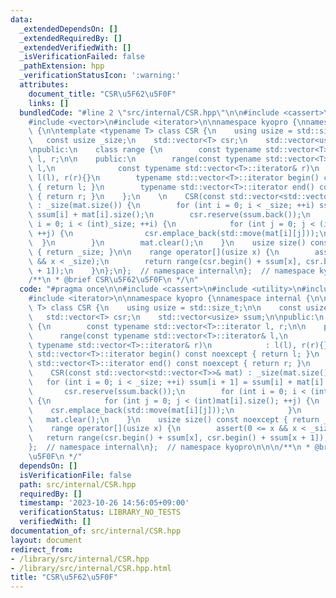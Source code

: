 ```yaml
---
data:
  _extendedDependsOn: []
  _extendedRequiredBy: []
  _extendedVerifiedWith: []
  _isVerificationFailed: false
  _pathExtension: hpp
  _verificationStatusIcon: ':warning:'
  attributes:
    document_title: "CSR\u5F62\u5F0F"
    links: []
  bundledCode: "#line 2 \"src/internal/CSR.hpp\"\n\n#include <cassert>\n#include <utility>\n\
    #include <vector>\n#include <iterator>\n\nnamespace kyopro {\nnamespace internal\
    \ {\n\ntemplate <typename T> class CSR {\n    using usize = std::size_t;\n\n \
    \   const usize _size;\n    std::vector<T> csr;\n    std::vector<usize> ssum;\n\
    \npublic:\n    class range {\n        const typename std::vector<T>::iterator\
    \ l, r;\n\n    public:\n        range(const typename std::vector<T>::iterator&\
    \ l,\n              const typename std::vector<T>::iterator& r)\n            :\
    \ l(l), r(r){}\n        typename std::vector<T>::iterator begin() const noexcept\
    \ { return l; }\n        typename std::vector<T>::iterator end() const noexcept\
    \ { return r; }\n    };\n    \n    CSR(const std::vector<std::vector<T>>& mat)\
    \ : _size(mat.size()) {\n        for (int i = 0; i < _size; ++i) ssum[i + 1] =\
    \ ssum[i] + mat[i].size();\n        csr.reserve(ssum.back());\n        for (int\
    \ i = 0; i < (int)_size; ++i) {\n            for (int j = 0; j < (int)mat[i].size();\
    \ ++j) {\n                csr.emplace_back(std::move(mat[i][j]));\n          \
    \  }\n        }\n        mat.clear();\n    }\n    usize size() const noexcept\
    \ { return _size; }\n\n    range operator[](usize x) {\n        assert(0 <= x\
    \ && x < _size);\n        return range(csr.begin() + ssum[x], csr.begin() + ssum[x\
    \ + 1]);\n    }\n};\n};  // namespace internal\n};  // namespace kyopro\n\n\n\
    /**\n * @brief CSR\u5F62\u5F0F\n */\n"
  code: "#pragma once\n\n#include <cassert>\n#include <utility>\n#include <vector>\n\
    #include <iterator>\n\nnamespace kyopro {\nnamespace internal {\n\ntemplate <typename\
    \ T> class CSR {\n    using usize = std::size_t;\n\n    const usize _size;\n \
    \   std::vector<T> csr;\n    std::vector<usize> ssum;\n\npublic:\n    class range\
    \ {\n        const typename std::vector<T>::iterator l, r;\n\n    public:\n  \
    \      range(const typename std::vector<T>::iterator& l,\n              const\
    \ typename std::vector<T>::iterator& r)\n            : l(l), r(r){}\n        typename\
    \ std::vector<T>::iterator begin() const noexcept { return l; }\n        typename\
    \ std::vector<T>::iterator end() const noexcept { return r; }\n    };\n    \n\
    \    CSR(const std::vector<std::vector<T>>& mat) : _size(mat.size()) {\n     \
    \   for (int i = 0; i < _size; ++i) ssum[i + 1] = ssum[i] + mat[i].size();\n \
    \       csr.reserve(ssum.back());\n        for (int i = 0; i < (int)_size; ++i)\
    \ {\n            for (int j = 0; j < (int)mat[i].size(); ++j) {\n            \
    \    csr.emplace_back(std::move(mat[i][j]));\n            }\n        }\n     \
    \   mat.clear();\n    }\n    usize size() const noexcept { return _size; }\n\n\
    \    range operator[](usize x) {\n        assert(0 <= x && x < _size);\n     \
    \   return range(csr.begin() + ssum[x], csr.begin() + ssum[x + 1]);\n    }\n};\n\
    };  // namespace internal\n};  // namespace kyopro\n\n\n/**\n * @brief CSR\u5F62\
    \u5F0F\n */"
  dependsOn: []
  isVerificationFile: false
  path: src/internal/CSR.hpp
  requiredBy: []
  timestamp: '2023-10-26 14:56:05+09:00'
  verificationStatus: LIBRARY_NO_TESTS
  verifiedWith: []
documentation_of: src/internal/CSR.hpp
layout: document
redirect_from:
- /library/src/internal/CSR.hpp
- /library/src/internal/CSR.hpp.html
title: "CSR\u5F62\u5F0F"
---
```

